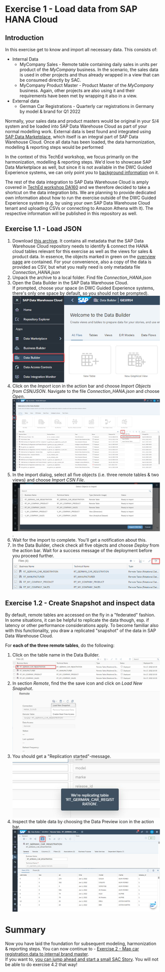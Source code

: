 # Exercise 1 - Load data from SAP HANA Cloud


## Introduction
In this exercise get to know and import all necessary data. This consists of: 
- Internal Data 
    - MyCompany Sales - Remote table containing daily sales in units per product of the *MyCompany* business. In the scenario, the sales data is used in other projects and thus already wrapped in a view that can be consumed directly by SAC. 
    - MyCompany Product Master - Product Master of the *MyCompany* business. Again, other projects are also using it and their requirements have been met by wrapping it also in a view. 
- External data
    - German Car Registrations - Quarterly car registrations in Germany by model & brand for Q1 2022

Normally, your sales data and product masters would be original in your S/4 system and be loaded into SAP Data Warehouse Cloud as part of your normal modelling work. External data is best found and integrated using [SAP Data Marketplace](https://blogs.sap.com/2021/12/13/sap-data-warehouse-cloud-data-marketplace-an-overview/), which itself is an integral part of SAP Data Warehouse Cloud. Once all data has been loaded, the data harmonization, modelling & reporting steps would be performed

In the context of this TechEd workshop, we focus primarily on the harmonization, modelling & reporting steps. We'd love to showcase SAP Data Marketplace as well, but since it is not available in the DWC Guided Experience systems, we can only point you to [background information](https://blogs.sap.com/2021/12/13/sap-data-warehouse-cloud-data-marketplace-an-overview/) on it. 

The rest of the data integration to SAP Data Warehouse Cloud is amply covered in [TechEd workshop DA160](https://github.com/SAP-samples/teched2022-DA160) and we therefore decided to take a shortcut on the data integration bits. We are planning to provide dedicated own information about how to run the exercise outside of the DWC Guided Experience system (e.g. by using your own SAP Data Warehouse Cloud tenant and uploading CSVs or connecting to Amazon Athena with it). The respective information will be published in this repository as well.  

## Exercise 1.1 - Load JSON

1. Download [this archive](/TechEd_2022_DA262.zip). It contains all metadata that the SAP Data Warehouse Cloud repository needs to identify & connect the HANA cloud tables relevant for this exercise as well as the views for sales & product data. In essence, the objects marked in green on the [overview page](/exercises/overview/README.md) are contained. For your convenience, also a copy of the data is provided as CSV, but what you really need is only metadata file *Connection_HANA.json*
2. Unpack the archive to a local folder. Find file *Connection_HANA.json*
3. Open the Data Builder in the SAP Data Warehouse Cloud.   
If prompted, choose your space (in DWC Guided Experience systems, there's only one space by default, so you should not be prompted). <br> ![](images/open_data_builder.jpg)
3. Click on the *Import* icon in the action bar and choose *Import Objects from CSN/JSON*. Navigate to the file *Connection_HANA.json* and choose *Open*.  <br> ![](images/import_csn_json.png) 
4. In the import dialog, select all five objects (i.e. three remote tables & two views) and choose *Import CSN File*. <br> ![](images/import_dialog.jpg). 
5. Wait for the import to complete. You'll get a notification about this.
6. In the Data Builder, check check all five objects and choose *Deploy* from the action bar. Wait for a success message of the deployment before you proceed further.
<br> ![](images/mass_deploy.jpg)

## Exercise 1.2 - Create Snapshot and inspect data

By default, remote tables are accessed on the fly in a "federated" fashion. In some situations, it can be helpful to replicate the data though, esp. if latency or other performance considerations apply. To become  familiar also with this functionality, you draw a replicated "snapshot" of the data in SAP Data Warehouse Cloud.

For **each of the three remote tables**, do the following:
1. Click on the table name in the Data Builder. <br> ![](images/open_remote_table.jpg)
2. In section *Remote*, find the the save icon and click on *Load New Snapshot*.  <br> ![](images/load_snapshot.jpg)  
3. You should get a "Replication started"-message. <br>![](images/replication_started.jpg)  
4. Inspect the table data by choosing the Data Preview icon in the action bar. <br> ![](images/data_preview.jpg)

# Summary
Now you have laid the foundation for subsequent modeling, harmonization & reporting steps. You can now continue to - [Exercise 2 - Map car registration data to internal brand master](../ex2/README.md). <br>
If you want to, [you can jump ahead and start a small SAC Story](/exercises/ex4#excercise-41---show-sales-data-in-sac). You will not be able to do exercise 4.2 that way!
